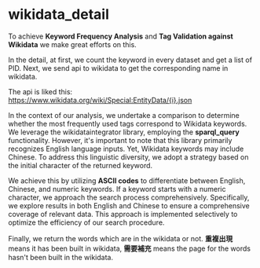 # wikidata_detail

To achieve **Keyword Frequency Analysis** and **Tag Validation against Wikidata** we make great efforts on this.

In the detail, at first, we count the keyword in every dataset and get a list of PID. Next, we send api to wikidata to get the corresponding name in wikidata.

The api is liked this: 
https://www.wikidata.org/wiki/Special:EntityData/{i}.json

In the context of our analysis, we undertake a comparison to determine whether the most frequently used tags correspond to Wikidata keywords. We leverage the wikidataintegrator library, employing the **sparql_query** functionality. However, it's important to note that this library primarily recognizes English language inputs. Yet, Wikidata keywords may include Chinese. To address this linguistic diversity, we adopt a strategy based on the initial character of the returned keyword.

We achieve this by utilizing **ASCII codes** to differentiate between English, Chinese, and numeric keywords. If a keyword starts with a numeric character, we approach the search process comprehensively. Specifically, we explore results in both English and Chinese to ensure a comprehensive coverage of relevant data. This approach is implemented selectively to optimize the efficiency of our search procedure.

Finally, we return the words which are in the wikidata or not. **重複出現** means it has been built in wikidata, **需要補充** means the page for the words hasn't been built in the wikidata.